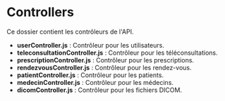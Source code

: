 # Controllers

Ce dossier contient les contrôleurs de l'API.

- **userController.js** : Contrôleur pour les utilisateurs.
- **teleconsultationController.js** : Contrôleur pour les téléconsultations.
- **prescriptionController.js** : Contrôleur pour les prescriptions.
- **rendezvousController.js** : Contrôleur pour les rendez-vous.
- **patientController.js** : Contrôleur pour les patients.
- **medecinController.js** : Contrôleur pour les médecins.
- **dicomController.js** : Contrôleur pour les fichiers DICOM. 